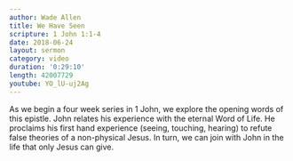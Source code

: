 ```yaml
---
author: Wade Allen
title: We Have Seen
scripture: 1 John 1:1-4
date: 2018-06-24
layout: sermon
category: video
duration: '0:29:10' 
length: 42007729
youtube: YO_lU-uj2Ag 
---
```


As we begin a four week series in 1 John, we explore the opening words of this epistle. John relates his experience with the eternal Word of Life. He proclaims his first hand experience (seeing, touching, hearing) to refute false theories of a non-physical Jesus. In turn, we can join with John in the life that only Jesus can give.
